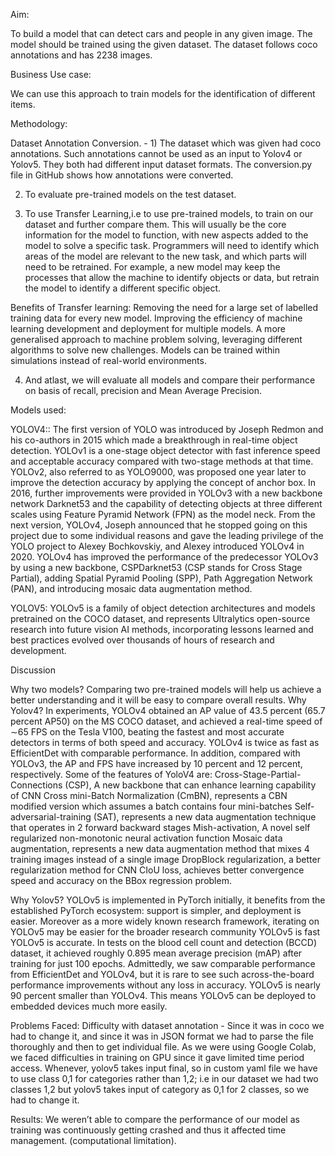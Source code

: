 Aim:

To build a model that can detect cars and people in any given image. The model should be trained using the given dataset. The dataset follows coco annotations and has 2238 images.
 
Business Use case:

We can use this approach to train models for the identification of different items.

Methodology:

Dataset Annotation Conversion. - 1) The dataset which was given had coco annotations. Such annotations cannot be used as an input to Yolov4 or Yolov5. They both had different input dataset formats. The conversion.py file in GitHub shows how annotations were converted.

2) To evaluate pre-trained models on the test dataset.

3) To use Transfer Learning,i.e to use pre-trained models, to train on our dataset and further compare them. This will usually be the core information for the model to function, with new aspects added to the model to solve a specific task. Programmers will need to identify which areas of the model are relevant to the new task, and which parts will need to be retrained. For example, a new model may keep the processes that allow the machine to identify objects or data, but retrain the model to identify a different specific object. 

Benefits of Transfer learning: 
Removing the need for a large set of labelled training data for every new model.
Improving the efficiency of machine learning development and deployment for multiple models.
A more generalised approach to machine problem solving, leveraging different algorithms to solve new challenges.
Models can be trained within simulations instead of real-world environments.
 
4) And atlast, we will evaluate all models and compare their performance on basis of recall, precision and Mean Average Precision.

Models used:

YOLOV4::
The first version of YOLO was introduced by Joseph Redmon and his co-authors in 2015 which made a breakthrough in real-time object detection. YOLOv1 is a one-stage object detector with fast inference speed and acceptable accuracy compared with two-stage methods at that time. YOLOv2, also referred to as YOLO9000, was proposed one year later to improve the detection accuracy by applying the concept of anchor box. In 2016, further improvements were provided in YOLOv3 with a new backbone network Darknet53 and the capability of detecting objects at three different scales using Feature Pyramid Network (FPN) as the model neck. From the next version, YOLOv4, Joseph announced that he stopped going on this project due to some individual reasons and gave the leading privilege of the YOLO project to Alexey Bochkovskiy, and Alexey introduced YOLOv4 in 2020. YOLOv4 has improved the performance of the predecessor YOLOv3 by using a new backbone, CSPDarknet53 (CSP stands for Cross Stage Partial), adding Spatial Pyramid Pooling (SPP), Path Aggregation Network (PAN), and introducing mosaic data augmentation method.

YOLOV5: YOLOv5 is a family of object detection architectures and models pretrained on the COCO dataset, and represents Ultralytics open-source research into future vision AI methods, incorporating lessons learned and best practices evolved over thousands of hours of research and development.

Discussion

Why two models?
Comparing two pre-trained models will help us achieve a better understanding and it will be easy to compare overall results.
Why Yolov4?
In experiments, YOLOv4 obtained an AP value of 43.5 percent (65.7 percent AP50) on the MS COCO dataset, and achieved a real-time speed of ∼65 FPS on the Tesla V100, beating the fastest and most accurate detectors in terms of both speed and accuracy. YOLOv4 is twice as fast as EfficientDet with comparable performance. In addition, compared with YOLOv3, the AP and FPS have increased by 10 percent and 12 percent, respectively. Some of the features of YoloV4 are:
Cross-Stage-Partial-Connections (CSP), A new backbone that can enhance learning capability of CNN
Cross mini-Batch Normalization (CmBN), represents a CBN modified version which assumes a batch contains four mini-batches
Self-adversarial-training (SAT), represents a new data augmentation technique that operates in 2 forward backward stages
Mish-activation, A novel self regularized non-monotonic neural activation function
Mosaic data augmentation, represents a new data augmentation method that mixes 4 training images instead of a single image
DropBlock regularization, a better regularization method for CNN
CIoU loss, achieves better convergence speed and accuracy on the BBox regression problem.

Why Yolov5?
YOLOv5 is implemented in PyTorch initially, it benefits from the established PyTorch ecosystem: support is simpler, and deployment is easier. Moreover as a more widely known research framework, iterating on YOLOv5 may be easier for the broader research community
YOLOv5 is fast
YOLOv5 is accurate. In tests on the blood cell count and detection (BCCD) dataset, it achieved roughly 0.895 mean average precision (mAP) after training for just 100 epochs. Admittedly, we saw comparable performance from EfficientDet and YOLOv4, but it is rare to see such across-the-board performance improvements without any loss in accuracy.
YOLOv5 is nearly 90 percent smaller than YOLOv4. This means YOLOv5 can be deployed to embedded devices much more easily.



Problems Faced:
Difficulty with dataset annotation - Since it was in coco we had to change it, and since it was in JSON format we had to parse the file thoroughly and then to get individual file.
As we were using Google Colab, we faced difficulties in training on GPU since it gave limited time period access.
Whenever, yolov5 takes input final, so in custom yaml file we have to use class 0,1 for categories rather than 1,2; i.e in our dataset we had two classes 1,2 but yolov5 takes input of category as 0,1 for 2 classes, so we had to change it.

Results: 
We weren’t able to compare the performance of our model as training was continuously getting crashed and thus it affected time management. (computational limitation). 
